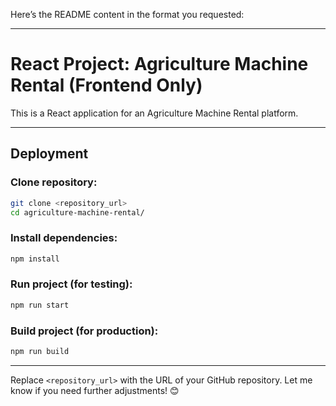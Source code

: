 Here’s the README content in the format you requested:

---

# React Project: Agriculture Machine Rental (Frontend Only)

This is a React application for an Agriculture Machine Rental platform.

---

## **Deployment**

### Clone repository:
```bash
git clone <repository_url>
cd agriculture-machine-rental/
```

### Install dependencies:
```bash
npm install
```

### Run project (for testing):
```bash
npm run start
```

### Build project (for production):
```bash
npm run build
```

---

Replace `<repository_url>` with the URL of your GitHub repository. Let me know if you need further adjustments! 😊